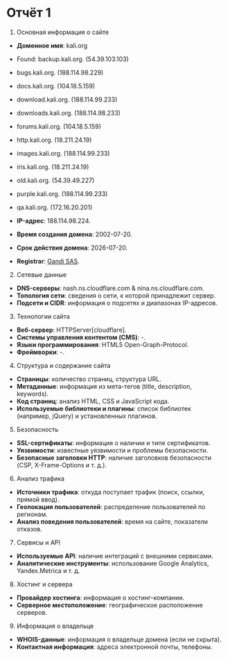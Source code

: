 # Отчёт 1
1. Основная информация о сайте
-   **Доменное имя**: kali.org
-   Found: backup.kali.org. (54.39.103.103)
-    bugs.kali.org. (188.114.98.229)
-    docs.kali.org. (104.18.5.159)
-    download.kali.org. (188.114.99.233)
-    downloads.kali.org. (188.114.98.233)
-    forums.kali.org. (104.18.5.159)
-    http.kali.org. (18.211.24.19)
-    images.kali.org. (188.114.99.233)
-    iris.kali.org. (18.211.24.19)
-    old.kali.org. (54.39.49.227)
-    purple.kali.org. (188.114.99.233)
-    qa.kali.org. (172.16.20.201)


-   **IP-адрес**: 188.114.98.224.
-   **Время создания домена**: 2002-07-20.
-   **Срок действия домена**: 2026-07-20.
-   **Registrar**: [Gandi SAS](http://www.gandi.net).

2. Сетевые данные

-   **DNS-серверы**: nash.ns.cloudflare.com & nina.ns.cloudflare.com.
-   **Топология сети**: сведения о сети, к которой принадлежит сервер.
-   **Подсети и CIDR**: информация о подсетях и диапазонах IP-адресов.

3. Технологии сайта

-   **Веб-сервер**: HTTPServer[cloudflare].
-   **Системы управления контентом (CMS)**: -.
-   **Языки программирования**: HTML5 Open-Graph-Protocol.
-   **Фреймворки**: -.

4. Структура и содержание сайта

-   **Страницы**: количество страниц, структура URL.
-   **Метаданные**: информация из мета-тегов (title, description, keywords).
-   **Код страниц**: анализ HTML, CSS и JavaScript кода.
-   **Используемые библиотеки и плагины**: список библиотек (например, jQuery) и установленных плагинов.

5. Безопасность

-   **SSL-сертификаты**: информация о наличии и типе сертификатов.
-   **Уязвимости**: известные уязвимости и проблемы безопасности.
-   **Безопасные заголовки HTTP**: наличие заголовков безопасности (CSP, X-Frame-Options и т. д.).

6. Анализ трафика

-   **Источники трафика**: откуда поступает трафик (поиск, ссылки, прямой ввод).
-   **Геолокация пользователей**: распределение пользователей по регионам.
-   **Анализ поведения пользователей**: время на сайте, показатели отказов.

7. Сервисы и API

-   **Используемые API**: наличие интеграций с внешними сервисами.
-   **Аналитические инструменты**: использование Google Analytics, Yandex.Metrica и т. д.

8. Хостинг и сервера

-   **Провайдер хостинга**: информация о хостинг-компании.
-   **Серверное местоположение**: географическое расположение серверов.

9. Информация о владельце

-   **WHOIS-данные**: информация о владельце домена (если не скрыта).
-   **Контактная информация**: адреса электронной почты, телефоны.
